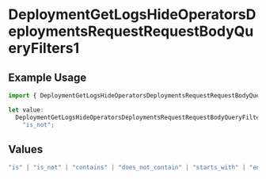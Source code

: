 # DeploymentGetLogsHideOperatorsDeploymentsRequestRequestBodyQueryFilters1

## Example Usage

```typescript
import { DeploymentGetLogsHideOperatorsDeploymentsRequestRequestBodyQueryFilters1 } from "@orq-ai/node/models/operations";

let value:
  DeploymentGetLogsHideOperatorsDeploymentsRequestRequestBodyQueryFilters1 =
    "is_not";
```

## Values

```typescript
"is" | "is_not" | "contains" | "does_not_contain" | "starts_with" | "ends_with" | "is_empty" | "is_not_empty"
```